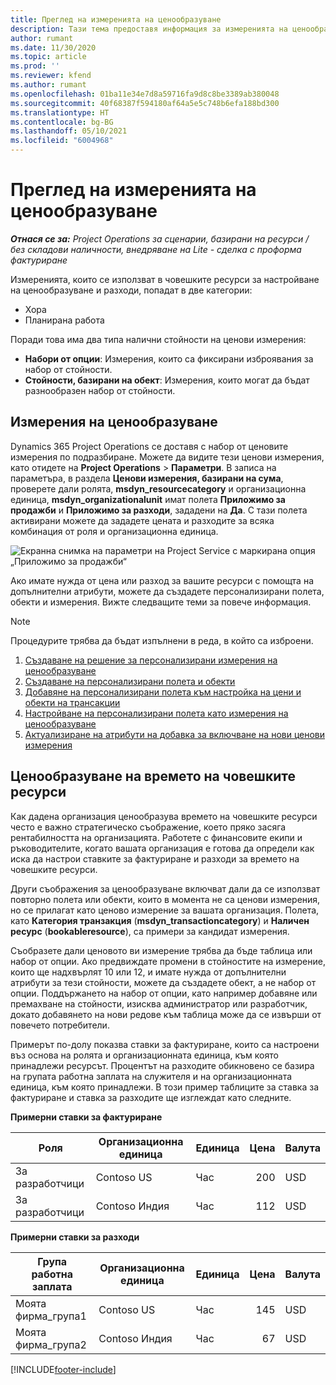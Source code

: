 ```yaml
---
title: Преглед на измеренията на ценообразуване
description: Тази тема предоставя информация за измеренията на ценообразуването в Dynamics 365 Project Operations.
author: rumant
ms.date: 11/30/2020
ms.topic: article
ms.prod: ''
ms.reviewer: kfend
ms.author: rumant
ms.openlocfilehash: 01ba11e34e7d8a59716fa9d8c8be3389ab380048
ms.sourcegitcommit: 40f68387f594180af64a5e5c748b6efa188bd300
ms.translationtype: HT
ms.contentlocale: bg-BG
ms.lasthandoff: 05/10/2021
ms.locfileid: "6004968"
---
```

# <a name="pricing-dimensions-overview"></a>Преглед на измеренията на ценообразуване

_**Отнася се за:** Project Operations за сценарии, базирани на ресурси / без складови наличности, внедряване на Lite - сделка с проформа фактуриране_

Измеренията, които се използват в човешките ресурси за настройване на ценообразуване и разходи, попадат в две категории:

- Хора
- Планирана работа

Поради това има два типа налични стойности на ценови измерения:

- **Набори от опции**: Измерения, които са фиксирани изброявания за набор от стойности.
- **Стойности, базирани на обект**: Измерения, които могат да бъдат разнообразен набор от стойности.

## <a name="pricing-dimensions"></a>Измерения на ценообразуване

Dynamics 365 Project Operations се доставя с набор от ценовите измерения по подразбиране. Можете да видите тези ценови измерения, като отидете на **Project Operations** > **Параметри**. В записа на параметъра, в раздела **Ценови измерения, базирани на сума**, проверете дали ролята, **msdyn_resourcecategory** и организационна единица, **msdyn_organizationalunit** имат полета **Приложимо за продажби** и **Приложимо за разходи**, зададени на **Да**. С тази полета активирани можете да зададете цената и разходите за всяка комбинация от роля и организационна единица.

![Екранна снимка на параметри на Project Service с маркирана опция „Приложимо за продажби“](media/PS-OOB-parameters.png)

Ако имате нужда от цена или разход за вашите ресурси с помощта на допълнителни атрибути, можете да създадете персонализирани полета, обекти и измерения. Вижте следващите теми за повече информация. 
  
  > [!NOTE]
  > Процедурите трябва да бъдат изпълнени в реда, в който са изброени.

1. [Създаване на решение за персонализирани измерения на ценообразуване](../sales/create-solution-custompd.md)
2. [Създаване на персонализирани полета и обекти](create-custom-fields-entities-pricing-dimensions.md)
3. [Добавяне на персонализирани полета към настройка на цени и обекти на трансакции ](add-custom-fields-price-setup-transactional-entities.md)
4. [Настройване на персонализирани полета като измерения на ценообразуване ](set-up-custom-fields-pricing-dimensions.md)
5. [Актуализиране на атрибути на добавка за включване на нови ценови измерения](update-plugin-attributes-pd.md)


## <a name="pricing-human-resource-time"></a>Ценообразуване на времето на човешките ресурси
Как дадена организация ценообразува времето на човешките ресурси често е важно стратегическо съображение, което пряко засяга рентабилността на организацията. Работете с финансовите екипи и ръководителите, когато вашата организация е готова да определи как иска да настрои ставките за фактуриране и разходи за времето на човешките ресурси.

Други съображения за ценообразуване включват дали да се използват повторно полета или обекти, които в момента не са ценови измерения, но се прилагат като ценово измерение за вашата организация. Полета, като **Категория транзакция** (**msdyn_transactioncategory**) и **Наличен ресурс** (**bookableresource**), са примери за кандидат измерения. 

Съобразете дали ценовото ви измерение трябва да бъде таблица или набор от опции. Ако предвиждате промени в стойностите на измерение, които ще надхвърлят 10 или 12, и имате нужда от допълнителни атрибути за тези стойности, можете да създадете обект, а не набор от опции. Поддържането на набор от опции, като например добавяне или премахване на стойности, изисква администратор или разработчик, докато добавянето на нови редове към таблица може да се извърши от повечето потребители.

Примерът по-долу показва ставки за фактуриране, които са настроени въз основа на ролята и организационната единица, към която принадлежи ресурсът. Процентът на разходите обикновено се базира на групата работна заплата на служителя и на организационната единица, към която принадлежи. В този пример таблиците за ставка за фактуриране и ставка за разходите ще изглеждат като следните.

**Примерни ставки за фактуриране**

| Роля        | Организационна единица    |Единица      |Цена      |Валута  |
| ------------|-------------|----------|----------:|----------|
| За разработчици   | Contoso US  |Час | 200|USD     |
| За разработчици   | Contoso Индия |Час|   112|USD     |


**Примерни ставки за разходи**

| Група работна заплата     | Организационна единица    |Единица      |Цена      |Валута  |
| ----------------|-------------|----------|----------:|----------|
| Моята фирма_група1 | Contoso US  |Час | 145|USD     |
| Моята фирма_група2 | Contoso Индия |Час|   67|USD     |


[!INCLUDE[footer-include](../includes/footer-banner.md)]